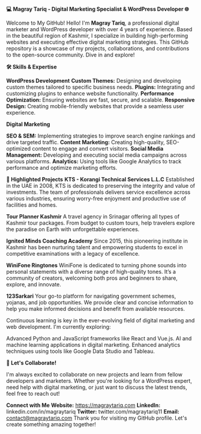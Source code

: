 **💻 Magray Tariq - Digital Marketing Specialist & WordPress Developer 🌐**

Welcome to My GitHub!
Hello! I'm **Magray Tariq**, a professional digital marketer and WordPress developer with over 4 years of experience. Based in the beautiful region of Kashmir, I specialize in building high-performing websites and executing effective digital marketing strategies. This GitHub repository is a showcase of my projects, collaborations, and contributions to the open-source community. Dive in and explore!

**🛠️ Skills & Expertise**

**WordPress Development**
**Custom Themes:** Designing and developing custom themes tailored to specific business needs.
**Plugins:** Integrating and customizing plugins to enhance website functionality.
**Performance Optimization:** Ensuring websites are fast, secure, and scalable.
**Responsive Design:** Creating mobile-friendly websites that provide a seamless user experience.

**Digital Marketing**

**SEO & SEM:** Implementing strategies to improve search engine rankings and drive targeted traffic.
**Content Marketing:** Creating high-quality, SEO-optimized content to engage and convert visitors.
**Social Media Management:** Developing and executing social media campaigns across various platforms.
**Analytics:** Using tools like Google Analytics to track performance and optimize marketing efforts.

**🌟 Highlighted Projects**
**KTS - Korangi Technical Services L.L.C**
Established in the UAE in 2008, KTS is dedicated to preserving the integrity and value of investments. The team of professionals delivers service excellence across various industries, ensuring worry-free enjoyment and productive use of facilities and homes.

**Tour Planner Kashmir**
A travel agency in Srinagar offering all types of Kashmir tour packages. From budget to custom tours, help travelers explore the paradise on Earth with unforgettable experiences.

**Ignited Minds Coaching Academy**
Since 2015, this pioneering institute in Kashmir has been nurturing talent and empowering students to excel in competitive examinations with a legacy of excellence.

**WiniFone Ringtones**
WiniFone is dedicated to turning phone sounds into personal statements with a diverse range of high-quality tones. It’s a community of creators, welcoming both pros and beginners to share, explore, and innovate.

**123Sarkari**
Your go-to platform for navigating government schemes, yojanas, and job opportunities. We provide clear and concise information to help you make informed decisions and benefit from available resources.

Continuous learning is key in the ever-evolving field of digital marketing and web development. I'm currently exploring:

Advanced Python and JavaScript frameworks like React and Vue.js.
AI and machine learning applications in digital marketing.
Enhanced analytics techniques using tools like Google Data Studio and Tableau.

**🤝 Let's Collaborate!**

I'm always excited to collaborate on new projects and learn from fellow developers and marketers. Whether you're looking for a WordPress expert, need help with digital marketing, or just want to discuss the latest trends, feel free to reach out!

**Connect with Me**
**Website:** https://magraytariq.com
**LinkedIn:** linkedin.com/in/magraytariq
**Twitter:** twitter.com/magraytariq11
**Email:** contact@magraytariq.com
Thank you for visiting my GitHub profile. Let's create something amazing together!
